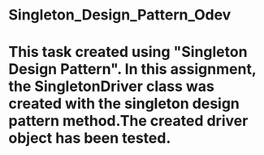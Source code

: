# Singleton_Design_Pattern_Odev

# This task created using "Singleton Design Pattern". In this assignment, the SingletonDriver class was created with the singleton design pattern method.The created driver object has been tested.

